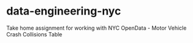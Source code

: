 # data-engineering-nyc
Take home assignment for working with NYC OpenData - Motor Vehicle Crash Collisions Table
